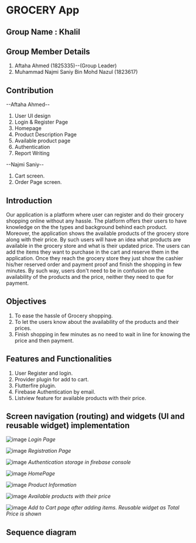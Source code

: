 # GROCERY App

## Group Name : Khalil
## Group Member Details 
1. Aftaha Ahmed (1825335)--(Group Leader)
2. Muhammad Najmi Saniy Bin Mohd Nazul (1823617)

## Contribution

--Aftaha Ahmed--
1. User UI design
2. Login & Register Page
3. Homepage
4. Product Description Page
5. Available product page
6. Authentication
7. Report Writing

--Najmi Saniy--
1. Cart screen.
2. Order Page screen.


## Introduction

Our application is a platform where user can register and do their grocery shopping online without any hassle. The platform offers their users to have knowledge on the the types and background behind each product. Moreover, the application shows the available products of the grocery store along with their price. By such users will have an idea what products are available in the grocery store and what is their updated price. The users can add the items they want to purchase in the cart and reserve them in the application. Once they reach the grocery store they just show the cashier his/her reserved order and payment proof and finish the shopping in few minutes. By such way, users don't need to be in confusion on the availability of the products and the price, neither they need to que for payment. 

## Objectives

1. To ease the hassle of Grocery shopping.
2. To let the users know about the availability of the products and their prices.
3. Finish shopping in few minutes as no need to wait in line for knowing the price and then payment.

## Features and Functionalities

1. User Register and login.
2. Provider plugin for add to cart.
3. Flutterfire plugin.
4. Firebase Authentication by email.
5. Listview feature for available products with their price.

## Screen navigation (routing) and widgets (UI and reusable widget) implementation


![image](https://user-images.githubusercontent.com/116794268/216337762-0c7be85f-039a-44dd-9147-95b0f2ea18ed.png)
*Login Page*

![image](https://user-images.githubusercontent.com/116794268/216337827-f39d749e-a2e0-4810-963f-f590f16e3934.png)
*Registration Page*

![image](https://user-images.githubusercontent.com/116794268/216294634-7a18d746-87f2-45e6-92f5-fab2ac4c70d7.png)
*Authentication storage in firebase console*

![image](https://user-images.githubusercontent.com/116794268/216337906-fcfe354e-e5ca-42c3-928d-2aed1cd8f4d2.png)
*HomePage*

![image](https://user-images.githubusercontent.com/116794268/216337632-a72ab1aa-70b1-4c68-83d3-727410c5b750.png)
*Product Information*

![image](https://user-images.githubusercontent.com/116794268/216336477-53ce9d1a-b3d9-4d6f-a385-e535bfcf6dcd.png)
*Available products with their price*


![image](https://user-images.githubusercontent.com/116794268/216336360-488a94d8-09e0-4a5f-8d3b-ca2dc3613e0b.png)
*Add to Cart page after adding items. Reusable widget as Total Price is shown*



## Sequence diagram 

